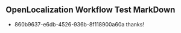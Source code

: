 ## OpenLocalization Workflow Test MarkDown
* 860b9637-e6db-4526-936b-8f118900a60a thanks!

<!--HONumber=Jul16_HO4-->


